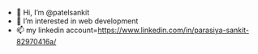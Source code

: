 - 👋 Hi, I’m @patelsankit
- 👀 I’m interested in web development   
- 📫 my linkedin account=https://www.linkedin.com/in/parasiya-sankit-82970416a/

<!---
patelsankit/patelsankit is a ✨ special ✨ repository because its `README.md` (this file) appears on your GitHub profile.
You can click the Preview link to take a look at your changes.
--->
